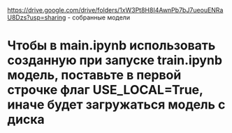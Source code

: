 https://drive.google.com/drive/folders/1xW3Pt8H8I4AwnPb7bJ7ueouENRaU8Dzs?usp=sharing - собранные модели

# Чтобы в main.ipynb использовать созданную при запуске train.ipynb модель, поставьте в первой строчке флаг USE_LOCAL=True, иначе будет загружаться модель с диска